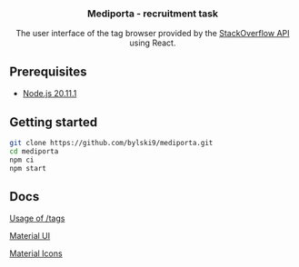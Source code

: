 <div align="center">
	<h3>Mediporta - recruitment task</h1>
	<p>The user interface of the tag browser provided by the
		<a href="https://api.stackexchange.com/docs">StackOverflow API</a> using React.
	</p>
</div>

## Prerequisites

- [Node.js 20.11.1](https://nodejs.org/en)

## Getting started

```bash
git clone https://github.com/bylski9/mediporta.git
cd mediporta
npm ci
npm start
```

## Docs

[Usage of /tags](https://api.stackexchange.com/docs/tags)

[Material UI](https://mui.com/material-ui/getting-started/)

[Material Icons](https://mui.com/material-ui/material-icons/)
